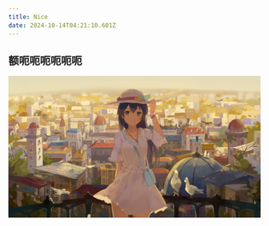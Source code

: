 ```yaml
---
title: Nice
date: 2024-10-14T04:21:10.601Z
---
```



## 额呃呃呃呃呃呃

![wallhaven-384816.png](https://github.com/Neomo/tinymind-blog/blob/main/assets/images/2024-10-14/1728879603215.png?raw=true)